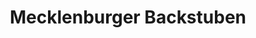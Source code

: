---
title: "Mecklenburger Backstuben"
url: /boizenburg-elbe/mecklenburger-backstuben/
shop: Bäckerei
---